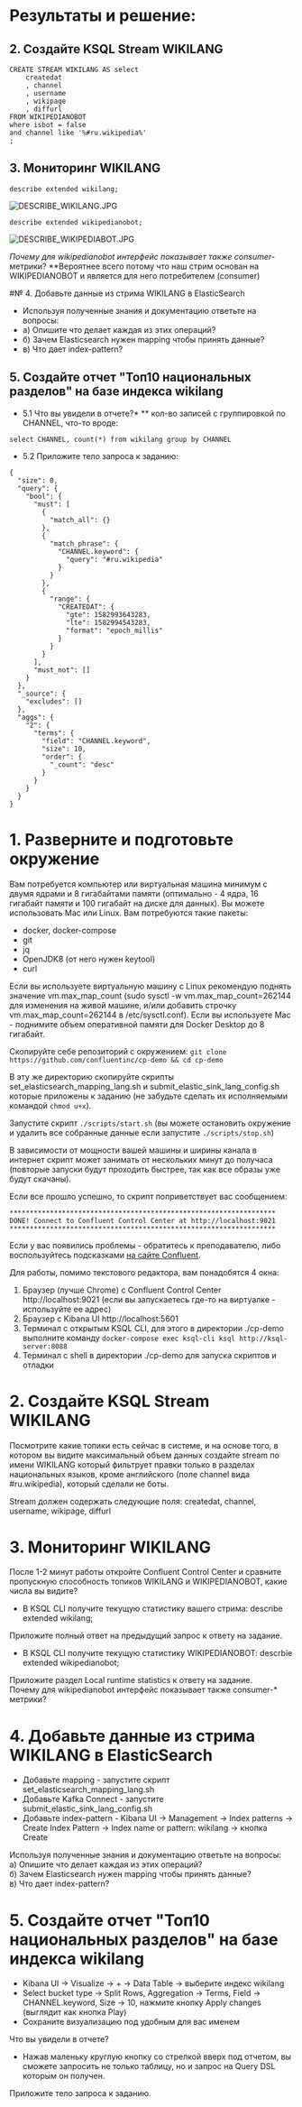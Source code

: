 # Результаты и решение:

## 2. Создайте KSQL Stream WIKILANG
```
CREATE STREAM WIKILANG AS select 
	createdat 
	, channel 
	, username
	, wikipage
	, diffurl 
FROM WIKIPEDIANOBOT 
where isbot = false
and channel like '%#ru.wikipedia%'
;

```
## 3. Мониторинг WIKILANG
```
describe extended wikilang;

```
![DESCRIBE_WIKILANG.JPG](https://github.com/adm-8/otus-de-andreevds-2019-11/blob/master/HW11_Lesson20/_images/DESCRIBE_WIKILANG.JPG?raw=true)

```
describe extended wikipedianobot;

```
![DESCRIBE_WIKIPEDIABOT.JPG](https://github.com/adm-8/otus-de-andreevds-2019-11/blob/master/HW11_Lesson20/_images/DESCRIBE_WIKIPEDIABOT.JPG?raw=true)

*Почему для wikipedianobot интерфейс показывает также consumer-* метрики?
**Вероятнее всего потому что наш стрим основан на WIKIPEDIANOBOT и является для него потребителем (consumer)

#№ 4. Добавьте данные из стрима WIKILANG в ElasticSearch
* Используя полученные знания и документацию ответьте на вопросы:  
* a) Опишите что делает каждая из этих операций?  
* б) Зачем Elasticsearch нужен mapping чтобы принять данные?  
* в) Что дает index-pattern?


## 5. Создайте отчет "Топ10 национальных разделов" на базе индекса wikilang

* 5.1 Что вы увидели в отчете?*
** кол-во записей с группировкой по CHANNEL, что-то вроде:
```
select CHANNEL, count(*) from wikilang group by CHANNEL
```


* 5.2 Приложите тело запроса к заданию:
```
{
  "size": 0,
  "query": {
    "bool": {
      "must": [
        {
          "match_all": {}
        },
        {
          "match_phrase": {
            "CHANNEL.keyword": {
              "query": "#ru.wikipedia"
            }
          }
        },
        {
          "range": {
            "CREATEDAT": {
              "gte": 1582993643283,
              "lte": 1582994543283,
              "format": "epoch_millis"
            }
          }
        }
      ],
      "must_not": []
    }
  },
  "_source": {
    "excludes": []
  },
  "aggs": {
    "2": {
      "terms": {
        "field": "CHANNEL.keyword",
        "size": 10,
        "order": {
          "_count": "desc"
        }
      }
    }
  }
}
```

# 1. Разверните и подготовьте окружение

Вам потребуется компьютер или виртуальная машина минимум с двумя ядрами и 8 гигабайтами памяти (оптимально - 4 ядра, 16 гигабайт памяти и 100 гигабайт на диске для данных). Вы можете использовать Mac или Linux.
Вам потребуются такие пакеты:
- docker, docker-compose
- git
- jq
- OpenJDK8 (от него нужен keytool)
- curl

Если вы используете виртуальную машину с Linux рекомендую поднять значение vm.max_map_count (sudo sysctl -w vm.max_map_count=262144 для изменения на живой машине, и/или добавить строчку vm.max_map_count=262144 в /etc/sysctl.conf).
Если вы используете Mac - поднимите объем оперативной памяти для Docker Desktop до 8 гигабайт.

Скопируйте себе репозиторий с окружением:
`git clone https://github.com/confluentinc/cp-demo && cd cp-demo`

В эту же директорию скопируйте скрипты set_elasticsearch_mapping_lang.sh и submit_elastic_sink_lang_config.sh которые приложены к заданию (не забудьте сделать их исполняемыми командой `chmod u+x`).

Запустите скрипт `./scripts/start.sh` (вы можете остановить окружение и удалить все собранные данные если запустите `./scripts/stop.sh`)

В зависимости от мощности вашей машины и ширины канала в интернет скрипт может занимать от нескольких минут до получаса (повторые запуски будут проходить быстрее, так как все образы уже будут скачаны).

Если все прошло успешно, то скрипт поприветствует вас сообщением:
```
******************************************************************
DONE! Connect to Confluent Control Center at http://localhost:9021
******************************************************************
```

Если у вас появились проблемы - обратитесь к преподавателю, либо воспользуйтесь подсказками [на сайте Confluent](https://docs.confluent.io/current/tutorials/cp-demo/docs/index.html#troubleshooting-the-demo).

Для работы, помимо текстового редактора, вам понадобятся 4 окна:
1. Браузер (лучше Chrome) с Confluent Control Center http://localhost:9021 (если вы запускаетесь где-то на виртуалке - используйте ее адрес)
2. Браузер c Kibana UI http://localhost:5601
3. Терминал с открытым KSQL CLI, для этого в директории ./cp-demo выполните команду `docker-compose exec ksql-cli ksql http://ksql-server:8088`
4. Терминал с shell в директории ./cp-demo для запуска скриптов и отладки



# 2. Создайте KSQL Stream WIKILANG

Посмотрите какие топики есть сейчас в системе, и на основе того, в котором вы видите максимальный объем данных создайте stream по имени WIKILANG который фильтрует правки только в разделах национальных языков, кроме английского (поле channel вида #ru.wikipedia), который сделали не боты.

Stream должен содержать следующие поля: createdat, channel, username, wikipage, diffurl

# 3. Мониторинг WIKILANG

После 1-2 минут работы откройте Confluent Control Center и сравните пропускную способность топиков WIKILANG и WIKIPEDIANOBOT, какие числа вы видите?

- В KSQL CLI получите текущую статистику вашего стрима: describe extended wikilang;  

Приложите полный ответ на предыдущий запрос к ответу на задание.

- В KSQL CLI получите текущую статистику WIKIPEDIANOBOT: descrbie extended wikipedianobot;  

Приложите раздел Local runtime statistics к ответу на задание.  
Почему для wikipedianobot интерфейс показывает также consumer-* метрики?

# 4. Добавьте данные из стрима WIKILANG в ElasticSearch
- Добавьте mapping - запустите скрипт set_elasticsearch_mapping_lang.sh
- Добавьте Kafka Connect - запустите submit_elastic_sink_lang_config.sh
- Добавьте index-pattern - Kibana UI -> Management -> Index patterns -> Create Index Pattern -> Index name or pattern: wikilang -> кнопка Create

Используя полученные знания и документацию ответьте на вопросы:  
a) Опишите что делает каждая из этих операций?  
б) Зачем Elasticsearch нужен mapping чтобы принять данные?  
в) Что дает index-pattern?

# 5. Создайте отчет "Топ10 национальных разделов" на базе индекса wikilang
- Kibana UI -> Visualize -> + -> Data Table -> выберите индекс wikilang
- Select bucket type -> Split Rows, Aggregation -> Terms, Field -> CHANNEL.keyword, Size -> 10, нажмите кнопку Apply changes (выглядит как кнопка Play)
- Сохраните визуализацию под удобным для вас именем

Что вы увидели в отчете?

- Нажав маленьку круглую кнопку со стрелкой вверх под отчетом, вы сможете запросить не только таблицу, но и запрос на Query DSL которым он получен.

Приложите тело запроса к заданию.